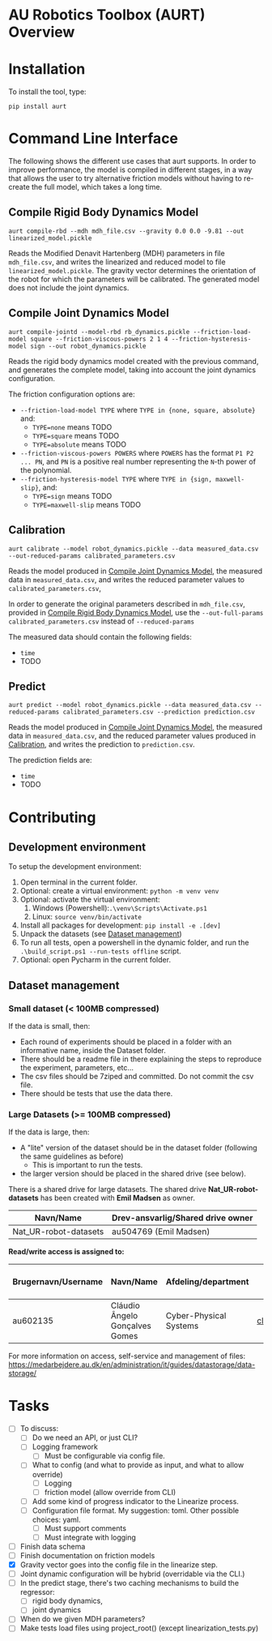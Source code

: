 # AU Robotics Toolbox (AURT) Overview

# Installation

To install the tool, type:
```
pip install aurt
```

# Command Line Interface

The following shows the different use cases that aurt supports.
In order to improve performance, the model is compiled in different stages, 
in a way that allows the user to try alternative friction models without having to re-create the full model, 
which takes a long time.

## Compile Rigid Body Dynamics Model

```
aurt compile-rbd --mdh mdh_file.csv --gravity 0.0 0.0 -9.81 --out linearized_model.pickle
```
Reads the Modified Denavit Hartenberg (MDH) parameters in file `mdh_file.csv`, and writes the linearized and reduced model to file `linearized_model.pickle`.
The gravity vector determines the orientation of the robot for which the parameters will be calibrated.
The generated model does not include the joint dynamics.

## Compile Joint Dynamics Model

```
aurt compile-jointd --model-rbd rb_dynamics.pickle --friction-load-model square --friction-viscous-powers 2 1 4 --friction-hysteresis-model sign --out robot_dynamics.pickle
```

Reads the rigid body dynamics model created with the previous command, and generates the complete model, 
taking into account the joint dynamics configuration.

The friction configuration options are:
- `--friction-load-model TYPE` where `TYPE in {none, square, absolute}` and:
  - `TYPE=none` means TODO
  - `TYPE=square` means TODO
  - `TYPE=absolute` means TODO 
- `--friction-viscous-powers POWERS` where `POWERS` has the format `P1 P2 ... PN`, and `PN` is a positive real number representing the `N`-th power of the polynomial.
- `--friction-hysteresis-model TYPE` where `TYPE in {sign, maxwell-slip}`, and:
  - `TYPE=sign` means TODO
  - `TYPE=maxwell-slip` means TODO
  
## Calibration

```
aurt calibrate --model robot_dynamics.pickle --data measured_data.csv --out-reduced-params calibrated_parameters.csv
```

Reads the model produced in [Compile Joint Dynamics Model](#compile-joint-dynamics-model), the measured data in `measured_data.csv`, 
and writes the reduced parameter values to `calibrated_parameters.csv`,

In order to generate the original parameters described in `mdh_file.csv`, 
provided in [Compile Rigid Body Dynamics Model](#compile-rigid-body-dynamics-model), 
use the `--out-full-params calibrated_parameters.csv` instead of `--reduced-params`

The measured data should contain the following fields:
- `time`
- TODO

## Predict

```
aurt predict --model robot_dynamics.pickle --data measured_data.csv --reduced-params calibrated_parameters.csv --prediction prediction.csv
```

Reads the model produced in [Compile Joint Dynamics Model](#compile-joint-dynamics-model), 
the measured data in `measured_data.csv`, 
and the reduced parameter values produced in [Calibration](#calibration), and writes the prediction to `prediction.csv`.

The prediction fields are:
- `time`
- TODO

# Contributing

## Development environment

To setup the development environment:
1. Open terminal in the current folder.
2. Optional: create a virtual environment: `python -m venv venv`
3. Optional: activate the virtual environment: 
   1. Windows (Powershell):`.\venv\Scripts\Activate.ps1`
   2. Linux: `source venv/bin/activate`
4. Install all packages for development: `pip install -e .[dev]`
5. Unpack the datasets (see [Dataset management](#dataset-management))
6. To run all tests, open a powershell in the dynamic folder, and run the `.\build_script.ps1 --run-tests offline` script.
7. Optional: open Pycharm in the current folder.


## Dataset management

### Small dataset (< 100MB compressed)

If the data is small, then:
- Each round of experiments should be placed in a folder with an informative name, inside the Dataset folder.
- There should be a readme file in there explaining the steps to reproduce the experiment, parameters, etc...
- The csv files should be 7ziped and committed. Do not commit the csv file.
- There should be tests that use the data there.

### Large Datasets (>= 100MB compressed)

If the data is large, then:

- A "lite" version of the dataset should be in the dataset folder (following the same guidelines as before)
  - This is important to run the tests.
- the larger version should be placed in the shared drive (see below).

There is a shared drive for large datasets.
The shared drive **Nat_UR-robot-datasets** has been created with **Emil Madsen** as owner.

| **Navn/Name**         | **Drev-ansvarlig/Shared  drive owner** |
| --------------------- | -------------------------------------- |
| Nat_UR-robot-datasets | au504769  (Emil Madsen)                |


 **Read/write access is assigned to:** 

| **Brugernavn/Username** | **Navn/Name**                   | **Afdeling/department** | **E-mail**                                                | **Tilføjet via  gruppe/assigned by group** |
| ----------------------- | ------------------------------- | ----------------------- | --------------------------------------------------------- | ------------------------------------------ |
| au602135                | Cláudio  Ângelo Gonçalves Gomes | Cyber-Physical  Systems | [claudio.gomes@ece.au.dk](mailto:claudio.gomes@ece.au.dk) |                                            |

For more information on access, self-service and management of files: https://medarbejdere.au.dk/en/administration/it/guides/datastorage/data-storage/



# Tasks

- [ ] To discuss:
  - [ ] Do we need an API, or just CLI?
  - [ ] Logging framework
    - [ ] Must be configurable via config file.
  - [ ] What to config (and what to provide as input, and what to allow override)
    - [ ] Logging
    - [ ] friction model (allow override from CLI)
  - [ ] Add some kind of progress indicator to the Linearize process.
  - [ ] Configuration file format. My suggestion: toml. Other possible choices: yaml.
    - [ ] Must support comments
    - [ ] Must integrate with logging
- [ ] Finish data schema
- [ ] Finish documentation on friction models
- [x] Gravity vector goes into the config file in the linearize step.
- [ ] Joint dynamic configuration will be hybrid (overridable via the CLI.)
- [ ] In the predict stage, there's two caching mechanisms to build the regressor:
  - [ ] rigid body dynamics, 
  - [ ] joint dynamics
- [ ] When do we given MDH parameters?
- [ ] Make tests load files using project_root() (except linearization_tests.py)
